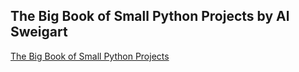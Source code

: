 ## The Big Book of Small Python Projects by  Al Sweigart
[The Big Book of Small Python Projects](https://inventwithpython.com/bigbookpython/)



